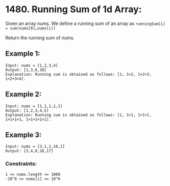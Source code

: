 # **1480. Running Sum of 1d Array:**

Given an array nums. We define a running sum of an array as `runningSum[i] = sum(nums[0]…nums[i])`

Return the running sum of nums.

## **Example 1:**

    Input: nums = [1,2,3,4]
    Output: [1,3,6,10]
    Explanation: Running sum is obtained as follows: [1, 1+2, 1+2+3, 1+2+3+4].

## **Example 2:**

    Input: nums = [1,1,1,1,1]
    Output: [1,2,3,4,5]
    Explanation: Running sum is obtained as follows: [1, 1+1, 1+1+1, 1+1+1+1, 1+1+1+1+1].

## **Example 3:**

    Input: nums = [3,1,2,10,1]
    Output: [3,4,6,16,17]

### **Constraints:**

    1 <= nums.length <= 1000
    -10^6 <= nums[i] <= 10^6
